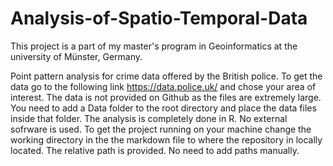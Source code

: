 # Analysis-of-Spatio-Temporal-Data
This project is a part of my master's program in Geoinformatics at the university of Münster, Germany.


Point pattern analysis for crime data offered by the British police. To get the data go to the following link
https://data.police.uk/
and chose your area of interest. The data is not provided on Github as the files are extremely large. You need to add a Data folder to the root directory and place the data files inside that folder.
The analysis is completely done in R. No external sofrware is used.
To get the project running on your machine change the working directory in the the markdown file to where the repository in locally located.
The relative path is provided. No need to add paths manually.
